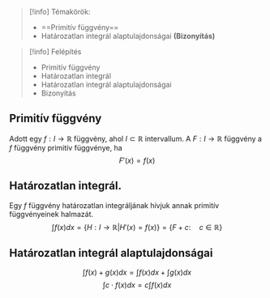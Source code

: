 > [!info] Témakörök:
> - ==Primitív függvény==
> - Határozatlan integrál alaptulajdonságai **(Bizonyítás)**

> [!info] Felépítés
> - Primitív függvény
> - Határozatlan integrál
> - Határozatlan integrál alaptulajdonságai
> - Bizonyítás
## Primitív függvény
Adott egy $f: I\to\mathbb{R}$ függvény, ahol $I\subset\mathbb{R}$ intervallum. A $F:I\to\mathbb{R}$ függvény a $f$ függvény primitív függvénye, ha
$$F'(x)=f(x)$$
## Határozatlan integrál.
Egy $f$ függvény határozatlan integráljának hívjuk annak primitív függvényeinek halmazát.
$$\int f(x)dx=\{H:I\to\mathbb{R}|H'(x)=f(x)\}=\{F+c:\quad c\in\mathbb{R}\}$$
## Határozatlan integrál alaptulajdonságai
$$\int f(x)+g(x)dx=\int f(x)dx+\int g(x)dx$$
$$\int c\cdot f(x)dx=c\int f(x)dx$$
